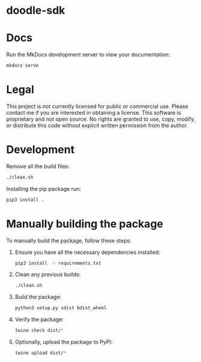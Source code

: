# doodle-sdk

# Docs

Run the MkDocs development server to view your documentation:

``` bash
mkdocs serve
```


# Legal
This project is not currently licensed for public or commercial use. Please contact me if you are interested in obtaining a license.
This software is proprietary and not open source. No rights are granted to use, copy, modify, or distribute this code without explicit written permission from the author.

# Development

Remove all the build files:
```bash
./clean.sh
```

Installing the pip package run:
```bash
pip3 install .
```

# Manually building the package
To manually build the package, follow these steps:

1. Ensure you have all the necessary dependencies installed:
    ```bash
    pip3 install -r requirements.txt
    ```

2. Clean any previous builds:
    ```bash
    ./clean.sh
    ```

3. Build the package:
    ```bash
    python3 setup.py sdist bdist_wheel
    ```

4. Verify the package:
    ```bash
    twine check dist/*
    ```

5. Optionally, upload the package to PyPI:
    ```bash
    twine upload dist/*
    ```
